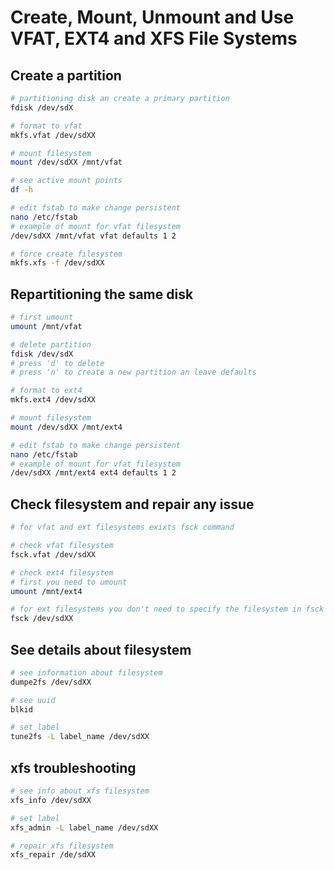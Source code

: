 # Create, Mount, Unmount and Use VFAT, EXT4 and XFS File Systems

## Create a partition
```sh
# partitioning disk an create a primary partition
fdisk /dev/sdX

# format to vfat
mkfs.vfat /dev/sdXX

# mount filesystem
mount /dev/sdXX /mnt/vfat

# see active mount points
df -h

# edit fstab to make change persistent
nano /etc/fstab
# example of mount for vfat filesystem 
/dev/sdXX /mnt/vfat vfat defaults 1 2

# force create filesystem
mkfs.xfs -f /dev/sdXX
```

## Repartitioning the same disk
```sh
# first umount
umount /mnt/vfat

# delete partition
fdisk /dev/sdX
# press 'd' to delete
# press 'n' to create a new partition an leave defaults

# format to ext4
mkfs.ext4 /dev/sdXX

# mount filesystem
mount /dev/sdXX /mnt/ext4

# edit fstab to make change persistent
nano /etc/fstab
# example of mount for vfat filesystem 
/dev/sdXX /mnt/ext4 ext4 defaults 1 2
```

## Check filesystem and repair any issue
```sh
# for vfat and ext filesystems exixts fsck command

# check vfat filesystem
fsck.vfat /dev/sdXX

# check ext4 filesystem
# first you need to umount
umount /mnt/ext4

# for ext filesystems you don't need to specify the filesystem in fsck command
fsck /dev/sdXX
```

## See details about filesystem
```sh
# see information about filesystem
dumpe2fs /dev/sdXX

# see uuid
blkid

# set label
tune2fs -L label_name /dev/sdXX
```

## xfs troubleshooting
```sh
# see info about xfs filesystem
xfs_info /dev/sdXX

# set label
xfs_admin -L label_name /dev/sdXX

# repair xfs filesystem
xfs_repair /de/sdXX 
```

